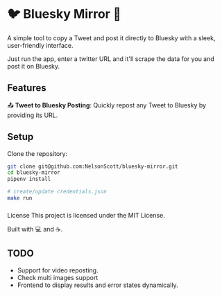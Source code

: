 # 🐦 Bluesky Mirror 🦋
A simple tool to copy a Tweet and post it directly to Bluesky with a sleek, user-friendly interface.

Just run the app, enter a twitter URL and it'll scrape the data for you and post it on Bluesky.

## Features
📤 **Tweet to Bluesky Posting**: Quickly repost any Tweet to Bluesky by providing its URL.  


## Setup
Clone the repository:
```bash
git clone git@github.com:NelsonScott/bluesky-mirror.git
cd bluesky-mirror
pipenv install

# create/update credentials.json
make run
```

###
License
This project is licensed under the MIT License.

Built with 💻 and ☕.


## TODO
* Support for video reposting.
* Check multi images support
* Frontend to display results and error states dynamically.